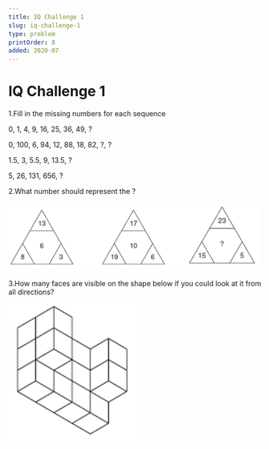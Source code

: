 ```yaml
---
title: IQ Challenge 1
slug: iq-challenge-1
type: problem
printOrder: 8
added: 2020-07
---
```


# IQ Challenge 1

1.Fill in the missing numbers for each sequence

0, 1, 4, 9, 16, 25, 36, 49, ?

0, 100, 6, 94, 12, 88, 18, 82, ?, ?

1.5, 3, 5.5, 9, 13.5, ?

5, 26, 131, 656, ?

2.What number should represent the ?

![](../../images/iq-challenge-one-1.png)

3.How many faces are visible on the shape below if you could look at it from all directions?

![](../../images/iq-challenge-one-2.png)
